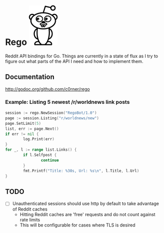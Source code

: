 # Rego ![Gopher](https://github.com/c0rner/c0rner.github.io/blob/master/images/redditgopher_small.png)
Reddit API bindings for Go. Things are currently in a state of flux as I try to figure out what parts of the API I need and how to implement them.

## Documentation
http://godoc.org/github.com/c0rner/rego

### Example: Listing 5 newest /r/worldnews link posts
```go
session := rego.NewSession("RegoBot/1.0")
page := session.Listing("r/worldnews/new")
page.SetLimit(5)
list, err := page.Next()
if err != nil {
        log.Print(err)
}
for _, l := range list.Links() {
        if l.Selfpost {
                continue
        }
        fmt.Printf("Title: %30s, Url: %s\n", l.Title, l.Url)
}
```

## TODO
- [ ] Unauthenticated sessions should use http by default to take advantage of Reddit caches
  - Hitting Reddit caches are 'free' requests and do not count against rate limits
  - This will be configurable for cases where TLS is desired
